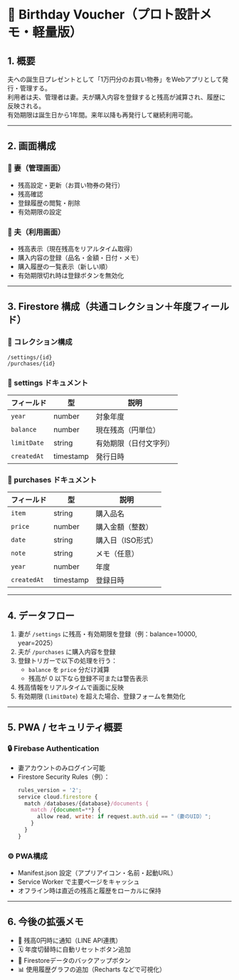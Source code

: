 # 🎂 Birthday Voucher（プロト設計メモ・軽量版）

## 1. 概要

夫への誕生日プレゼントとして「1万円分のお買い物券」をWebアプリとして発行・管理する。  
利用者は夫、管理者は妻。夫が購入内容を登録すると残高が減算され、履歴に反映される。  
有効期限は誕生日から1年間。来年以降も再発行して継続利用可能。

---

## 2. 画面構成

### 👩 妻（管理画面）
- 残高設定・更新（お買い物券の発行）
- 残高確認
- 登録履歴の閲覧・削除
- 有効期限の設定

### 👨 夫（利用画面）
- 残高表示（現在残高をリアルタイム取得）
- 購入内容の登録（品名・金額・日付・メモ）
- 購入履歴の一覧表示（新しい順）
- 有効期限切れ時は登録ボタンを無効化

---

## 3. Firestore 構成（共通コレクション＋年度フィールド）

### 📁 コレクション構成
```
/settings/{id}
/purchases/{id}
```

### 📘 settings ドキュメント
| フィールド | 型 | 説明 |
|-------------|----|------|
| `year` | number | 対象年度 |
| `balance` | number | 現在残高（円単位） |
| `limitDate` | string | 有効期限（日付文字列） |
| `createdAt` | timestamp | 発行日時 |

### 🛒 purchases ドキュメント
| フィールド | 型 | 説明 |
|-------------|----|------|
| `item` | string | 購入品名 |
| `price` | number | 購入金額（整数） |
| `date` | string | 購入日（ISO形式） |
| `note` | string | メモ（任意） |
| `year` | number | 年度 |
| `createdAt` | timestamp | 登録日時 |

---

## 4. データフロー

1. 妻が `/settings` に残高・有効期限を登録（例：balance=10000, year=2025）  
2. 夫が `/purchases` に購入内容を登録  
3. 登録トリガーで以下の処理を行う：
   - `balance` を `price` 分だけ減算  
   - 残高が 0 以下なら登録不可または警告表示  
4. 残高情報をリアルタイムで画面に反映  
5. 有効期限 (`limitDate`) を超えた場合、登録フォームを無効化

---

## 5. PWA / セキュリティ概要

### 🔒 Firebase Authentication
- 妻アカウントのみログイン可能  
- Firestore Security Rules（例）：
  ```js
  rules_version = '2';
  service cloud.firestore {
    match /databases/{database}/documents {
      match /{document=**} {
        allow read, write: if request.auth.uid == "（妻のUID）";
      }
    }
  }
  ```

### ⚙️ PWA構成
- Manifest.json 設定（アプリアイコン・名前・起動URL）
- Service Worker で主要ページをキャッシュ  
- オフライン時は直近の残高と履歴をローカルに保持

---

## 6. 今後の拡張メモ
- 🔔 残高0円時に通知（LINE API連携）  
- 🗓️ 年度切替時に自動リセットボタン追加  
- 💾 Firestoreデータのバックアップボタン  
- 📊 使用履歴グラフの追加（Recharts などで可視化）
